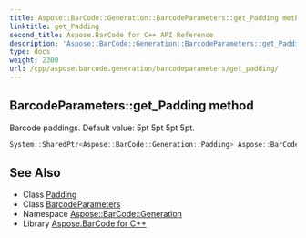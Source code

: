 ```yaml
---
title: Aspose::BarCode::Generation::BarcodeParameters::get_Padding method
linktitle: get_Padding
second_title: Aspose.BarCode for C++ API Reference
description: 'Aspose::BarCode::Generation::BarcodeParameters::get_Padding method. Barcode paddings. Default value: 5pt 5pt 5pt 5pt in C++.'
type: docs
weight: 2300
url: /cpp/aspose.barcode.generation/barcodeparameters/get_padding/
---
```

## BarcodeParameters::get_Padding method


Barcode paddings. Default value: 5pt 5pt 5pt 5pt.

```cpp
System::SharedPtr<Aspose::BarCode::Generation::Padding> Aspose::BarCode::Generation::BarcodeParameters::get_Padding() const
```

## See Also

* Class [Padding](../../padding/)
* Class [BarcodeParameters](../)
* Namespace [Aspose::BarCode::Generation](../../)
* Library [Aspose.BarCode for C++](../../../)
